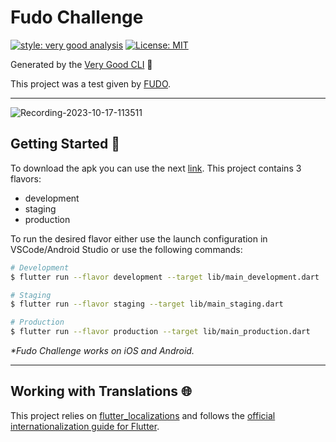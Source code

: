 # Fudo Challenge

[![style: very good analysis][very_good_analysis_badge]][very_good_analysis_link]
[![License: MIT][license_badge]][license_link]

Generated by the [Very Good CLI][very_good_cli_link] 🤖

This project was a test given by [FUDO](https://fu.do/es-ar/).

---

![Recording-2023-10-17-113511](https://github.com/NazarenoCavazzon/fudo_challenge/assets/49735945/9bb004c6-c500-4ed4-bb0a-e1ce312e7c96)

## Getting Started 🚀

To download the apk you can use the next [link](https://drive.google.com/file/d/1E0MRUI4b1TqPBTIk0t8PjgG8pOIltUC_/view?usp=sharing). This project contains 3 flavors:

- development
- staging
- production

To run the desired flavor either use the launch configuration in VSCode/Android Studio or use the following commands:

```sh
# Development
$ flutter run --flavor development --target lib/main_development.dart

# Staging
$ flutter run --flavor staging --target lib/main_staging.dart

# Production
$ flutter run --flavor production --target lib/main_production.dart
```

_\*Fudo Challenge works on iOS and Android._

---


## Working with Translations 🌐

This project relies on [flutter_localizations][flutter_localizations_link] and follows the [official internationalization guide for Flutter][internationalization_link].



[coverage_badge]: coverage_badge.svg
[flutter_localizations_link]: https://api.flutter.dev/flutter/flutter_localizations/flutter_localizations-library.html
[internationalization_link]: https://flutter.dev/docs/development/accessibility-and-localization/internationalization
[license_badge]: https://img.shields.io/badge/license-MIT-blue.svg
[license_link]: https://opensource.org/licenses/MIT
[very_good_analysis_badge]: https://img.shields.io/badge/style-very_good_analysis-B22C89.svg
[very_good_analysis_link]: https://pub.dev/packages/very_good_analysis
[very_good_cli_link]: https://github.com/VeryGoodOpenSource/very_good_cli
